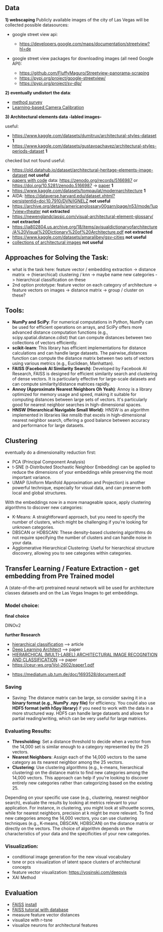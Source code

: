 ## Data
**1) webscaping** Publicly available images of the city of Las Vegas will be
collected 
possible datasources:
- google street view api:

  * https://developers.google.com/maps/documentation/streetview?hl=de
    
- google street view packages for downloading images (all need Google API):

  * https://github.com/FluffyMaguro/Streetview-panorama-scraping
  * https://pypi.org/project/google-streetview/
  * https://pypi.org/project/sv-dlp/

**2) eventually undistort the data**:
  
  - [method survey](https://github.com/KangLiao929/Awesome-Deep-Camera-Calibration)
  - [Learning-based Camera Calibration](https://github.com/Easonyesheng/CCS)
  

**3) Architectural elements data -labled images-**

useful:
* https://www.kaggle.com/datasets/dumitrux/architectural-styles-dataset **1**
* https://www.kaggle.com/datasets/gustavoachavez/architectural-styles-periods-dataset **1**

checked but not found useful:
* https://old.datahub.io/dataset/architectural-heritage-elements-image-dataset  **not useful**
* [papers with code](https://paperswithcode.com/dataset/wikichurches) data: https://zenodo.org/records/5166987 or https://doi.org/10.5281/zenodo.5166987 -> [paper](https://arxiv.org/pdf/2108.06959.pdf) **1**
* https://www.kaggle.com/datasets/tompaulat/modernarchitecture **1**
* AIDA: https://dataverse.harvard.edu/dataset.xhtml?persistentId=doi:10.7910/DVN/IGNELZ  **not useful**
* https://archive.org/details/americanglossary00garn/page/n53/mode/1up?view=theater **not extracted**
* https://newenglandclassic.com/visual-architectural-element-glossary/ **not extracted**
* https://ia802804.us.archive.org/18/items/avisualdictionaryofarchitecture/A%20Visual%20Dictionary%20of%20Architecture.pdf **not extracted**
* https://www.kaggle.com/datasets/amaralibey/gsv-cities  **not useful**
* [collections of architectural images](https://guides.lib.umich.edu/c.php?g=282888&p=1885038)  **not useful**

## Approaches for Solving the Task:

* what is the task here: feature vector / embedding extraction -> distance matrix -> (hierarchical) clustering / knn -> maybe name new categories -> hierarchical classification on these
* 2nd option prototype: feature vector on each category of architecture -> feature vectors on images -> distance matrix -> group / cluster on these?

## Tools:

* **NumPy and SciPy**: For numerical computations in Python, NumPy can be used for efficient operations on arrays, and SciPy offers more advanced distance computation functions (e.g., scipy.spatial.distance.cdist) that can compute distances between two collections of vectors efficiently.
* **scikit-learn**: This library has efficient implementations for distance calculations and can handle large datasets. The pairwise_distances function can compute the distance matrix between two sets of vectors using various metrics (e.g., Euclidean, Manhattan).
* **FAISS (Facebook AI Similarity Search)**: Developed by Facebook AI Research, FAISS is designed for efficient similarity search and clustering of dense vectors. It is particularly effective for large-scale datasets and can compute similarity/distance matrices rapidly.
* **Annoy (Approximate Nearest Neighbors Oh Yeah)**: Annoy is a library optimized for memory usage and speed, making it suitable for computing distances between large sets of vectors. It's particularly good for nearest neighbor searches in high-dimensional spaces.
* **HNSW (Hierarchical Navigable Small World)**: HNSW is an algorithm implemented in libraries like nmslib that excels in high-dimensional nearest neighbor search, offering a good balance between accuracy and performance for large datasets.

## Clustering
eventually do a dimensionality reduction first:
* PCA (Principal Component Analysis)
* t-SNE (t-Distributed Stochastic Neighbor Embedding) can be applied to reduce the dimensions of your embeddings while preserving the most important variance.
* UMAP (Uniform Manifold Approximation and Projection) is another powerful technique, especially for visual data, and can preserve both local and global structures.

  
With the embeddings now in a more manageable space, apply clustering algorithms to discover new categories:

* K-Means: A straightforward approach, but you need to specify the number of clusters, which might be challenging if you're looking for unknown categories.
* DBSCAN or HDBSCAN: These density-based clustering algorithms do not require specifying the number of clusters and can handle noise in your data.
* Agglomerative Hierarchical Clustering: Useful for hierarchical structure discovery, allowing you to see categories within categories.

  
## Transfer Learning / Feature Extraction - get embedding from Pre Trained model

A (state-of-the-art) pretrained neural network will be used 
for architecture classes datasets and on the Las Vegas Images
to get embeddings.

### Model choice:

**final choice**

DINOv2 

**further Research** 

* [hierarchical classification](https://towardsdatascience.com/https-medium-com-noa-weiss-the-hitchhikers-guide-to-hierarchical-classification-f8428ea1e076) --> article
* [Deep Learning Architect](https://arxiv.org/pdf/1812.01714.pdf) --> paper
* [HIERARCHICAL (MULTI-LABEL) ARCHITECTURAL IMAGE RECOGNITION AND CLASSIFICATION](https://caadria2021.org/wp-content/uploads/2021/03/caadria2021_039.pdf)  --> paper
* https://ceur-ws.org/Vol-2602/paper1.pdf

+ https://mediatum.ub.tum.de/doc/1693528/document.pdf

### Saving 
* Saving: The distance matrix can be large, so consider saving it in a **binary format (e.g., NumPy .npy file)** for efficiency. You could also use **HDF5 format (with h5py library)** if you need to work with the data in a more structured way. HDF5 can handle large datasets and allows for partial reading/writing, which can be very useful for large matrices.

### Evaluating Results: 
* **Thresholding**: Set a distance threshold to decide when a vector from the 14,000 set is similar enough to a category represented by the 25 vectors.
* **Nearest Neighbors**: Assign each of the 14,000 vectors to the same category as its nearest neighbor among the 25 vectors.
* **Clustering**: Use clustering algorithms (e.g., k-means, hierarchical clustering) on the distance matrix to find new categories among the 14,000 vectors. This approach can help if you're looking to discover entirely new categories rather than categorizing based on the existing 25.

Depending on your specific use case (e.g., clustering, nearest neighbor search), evaluate the results by looking at metrics relevant to your application. For instance, in clustering, you might look at silhouette scores, while for nearest neighbors, precision at k might be more relevant.
To find new categories among the 14,000 vectors, you can use clustering techniques (e.g., K-means, DBSCAN, HDBSCAN) on the distance matrix or directly on the vectors. The choice of algorithm depends on the characteristics of your data and the specificities of your new categories.

### Visualization:

- conditional image generation for the new visual vocabulary
- tsne or pcs visualization of latent space clusters of architectural concepts
- feature vector visualization: https://yosinski.com/deepvis
- XAI Method 


## Evaluation

- [FAISS](https://github.com/facebookresearch/faiss/wiki/Getting-started) [install](https://faiss.ai)
- [FAISS tutorial with database](https://thetisdev.hashnode.dev/building-an-image-search-engine-with-python-and-faiss)
- measure feature vector distances
- visualize with r-tsne
- visualize neurons for architectural features
